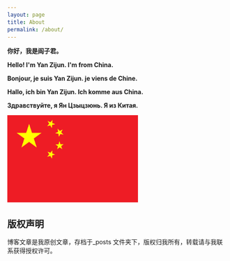 ```yaml
---
layout: page
title: About
permalink: /about/
---
```


**你好，我是阎子君。**

**Hello! I'm Yan Zijun. I'm from China.**

**Bonjour, je suis Yan Zijun. je viens de Chine.**

**Hallo, ich bin Yan Zijun. Ich komme aus China.**

**Здравствуйте, я Ян Цзыцзюнь. Я из Китая.**

<img src="/images/China/%E5%9B%BD%E6%97%97.png"/>


## 版权声明

博客文章是我原创文章，存档于_posts 文件夹下，版权归我所有，转载请与我联系获得授权许可。
